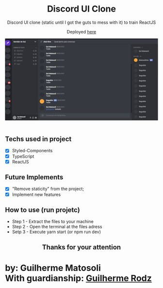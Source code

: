 <h1 align='center'> Discord UI Clone</h1>
<p align='center'>Discord UI clone (static until I got the guts to mess with it) to train ReactJS</p>

<p align='center'>Deployed <a href='#'>here<a> </p>

<img src='./src/assets/preview.jpg' /><br><br>


## Techs used in project
- [x] Styled-Components
- [x] TypeScript
- [x] ReactJS

## Future Implements

- [x] "Remove staticity" from the project;
- [x] Implement new features

## How to use (run projetc)

- Step 1 - Extract the files to your machine
- Step 2 - Open the terminal at the files adress
- Setp 3 - Execute yarn start (or npm run dev)

<h2 align='center'>Thanks for your attention<h2>

# by: Guilherme Matosoli <br> With guardianship: <a href='https://github.com/guilhermerodz'>Guilherme Rodz</a>
